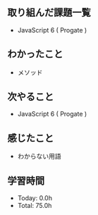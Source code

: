 ## 取り組んだ課題一覧
- JavaScript 6 ( Progate )
## わかったこと
- メソッド
## 次やること
- JavaScript 6 ( Progate )
## 感じたこと
- わからない用語
## 学習時間
- Today: 0.0h
- Total: 75.0h
